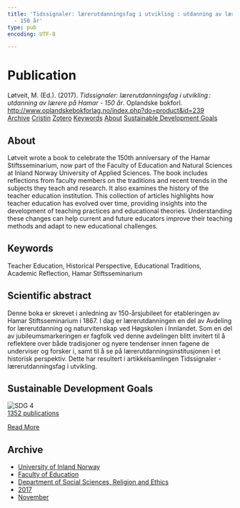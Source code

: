 ```yaml
---
title: 'Tidssignaler: lærerutdanningsfag i utvikling : utdanning av lærere på Hamar
  - 150 år'
type: pub
encoding: UTF-8

---
```

<h1>Publication</h1>
<article id="csl-bib-container-SM9HYDJJ" class="csl-bib-container">
  <div class="csl-bib-body"> <div class="csl-entry">Løtveit, M. (Ed.). (2017). <i>Tidssignaler: lærerutdanningsfag i utvikling : utdanning av lærere på Hamar - 150 år</i>. Oplandske bokforl. <a href="http://www.oplandskebokforlag.no/index.php?do=product&#38;id=239">http://www.oplandskebokforlag.no/index.php?do=product&#38;id=239</a></div> </div>
  <div class="csl-bib-buttons">
    <a href="#taxonomy-article-SM9HYDJJ" alt="archive" class="csl-bib-button">Archive</a>
    <a href="https://app.cristin.no/results/show.jsf?id=1511235" alt="Cristin" class="csl-bib-button">Cristin</a>
    <a href="http://zotero.org/groups/5881554/items/SM9HYDJJ" alt="Zotero" class="csl-bib-button">Zotero</a>
    <a href="#keywords-article-SM9HYDJJ" alt="keywords" class="csl-bib-button">Keywords</a>
    <a href="#about-article-SM9HYDJJ" alt="about_pub" class="csl-bib-button">About</a>
    <a href="#sdg-article-SM9HYDJJ" alt="sdg" class="csl-bib-button">Sustainable Development Goals</a>
  </div>
  <div id="csl-bib-meta-container-SM9HYDJJ"></div>
</article>
<div id="csl-bib-meta-SM9HYDJJ" class="csl-bib-meta">
  <article id="about-article-SM9HYDJJ" class="about_pub-article">
    <h1>About</h1>
    Løtveit wrote a book to celebrate the 150th anniversary of the Hamar Stiftsseminarium, now part of the Faculty of Education and Natural Sciences at Inland Norway University of Applied Sciences. The book includes reflections from faculty members on the traditions and recent trends in the subjects they teach and research. It also examines the history of the teacher education institution. This collection of articles highlights how teacher education has evolved over time, providing insights into the development of teaching practices and educational theories. Understanding these changes can help current and future educators improve their teaching methods and adapt to new educational challenges.
  </article>
  <article id="keywords-article-SM9HYDJJ" class="keywords-article">
    <h1>Keywords</h1>
    Teacher Education, Historical Perspective, Educational Traditions, Academic Reflection, Hamar Stiftsseminarium
  </article>
  <article id="abstract-article-SM9HYDJJ" class="abstract-article">
    <h1>Scientific abstract</h1>
    Denne boka er skrevet i anledning av 150-årsjubileet for etableringen av Hamar Stiftsseminarium i 1867. I dag er lærerutdanningen en del av Avdeling for lærerutdanning og naturvitenskap ved Høgskolen i Innlandet. Som en del av jubileumsmarkeringen er fagfolk ved denne avdelingen blitt invitert til å reflektere over både tradisjoner og nyere tendenser innen fagene de underviser og forsker i, samt til å se på lærerutdanningsinstitusjonen i et historisk perspektiv. Dette har resultert i artikkelsamlingen Tidssignaler - lærerutdanningsfag i utvikling.
  </article>
  <article id="sdg-article-SM9HYDJJ" class="sdg-article">
    <h1>Sustainable Development Goals</h1>
    <div class="sdg-container"><div id="sdg4" class="sdg">
        <img src="{{< params subfolder >}}images/sdg/sdg04_en.png" class="image" alt="SDG 4">
        <div class="sdg-overlay">
          <a href="/en/archive/?key=?sdg=4#archive" class="sdg-publication-count"><span>1352</span> publications</a>
          <p><a href="https://sdgs.un.org/goals/goal4" class="sdg-read-more">Read More</a></p>
        </div>
      </div></div>
  </article>
  <article id="taxonomy-article-SM9HYDJJ" class="taxonomy-article">
    <h1>Archive</h1>
    <ul>
      <li>
        <a href="/en/archive/?key=3DCRN523">University of Inland Norway</a>
      </li>
      <li>
        <a href="/en/archive/?key=WYNZA47F">Faculty of Education</a>
      </li>
      <li>
        <a href="/en/archive/?key=XY7UYWKQ">Department of Social Sciences, Religion and Ethics</a>
      </li>
      <li>
        <a href="/en/archive/?key=C5RPEIFL">2017</a>
      </li>
      <li>
        <a href="/en/archive/?key=8EQDUWKD">November</a>
      </li>
    </ul>
  </article>
</div>

